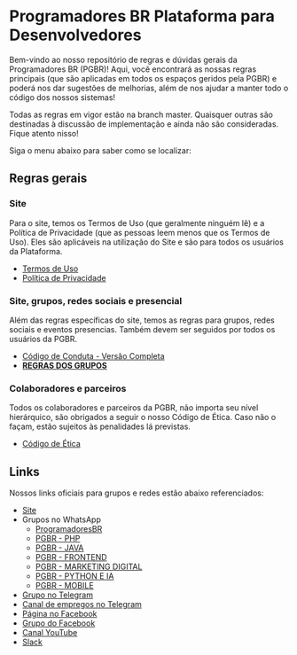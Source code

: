 # Programadores BR Plataforma para Desenvolvedores

Bem-vindo ao nosso repositório de regras e dúvidas gerais da Programadores BR (PGBR)! Aqui, você encontrará as nossas regras principais (que são aplicadas em todos os espaços geridos pela PGBR) e poderá nos dar sugestões de melhorias, além de nos ajudar a manter todo o código dos nossos sistemas!

Todas as regras em vigor estão na branch master. Quaisquer outras são destinadas à discussão de implementação e ainda não são consideradas. Fique atento nisso!

Siga o menu abaixo para saber como se localizar:

## Regras gerais
### Site

Para o site, temos os Termos de Uso (que geralmente ninguém lê) e a Política de Privacidade (que as pessoas leem menos que os Termos de Uso). Eles são aplicáveis na utilização do Site e são para todos os usuários da Plataforma.

  - [Termos de Uso](https://github.com/programadores-br/geral/blob/master/termos-de-uso.md)
  - [Política de Privacidade](https://github.com/programadores-br/geral/blob/master/politica-de-privacidade.md)

### Site, grupos, redes sociais e presencial

Além das regras específicas do site, temos as regras para grupos, redes sociais e eventos presencias. Também devem ser seguidos por todos os usuários da PGBR.

  - [Código de Conduta - Versão Completa](https://github.com/programadores-br/geral/blob/master/code-of-conduct.md)
  - **[REGRAS DOS GRUPOS](https://github.com/programadores-br/geral/blob/master/regras.md)**

### Colaboradores e parceiros

Todos os colaboradores e parceiros da PGBR, não importa seu nível hierárquico, são obrigados a seguir o nosso Código de Ética. Caso não o façam, estão sujeitos às penalidades lá previstas.

  - [Código de Ética](https://github.com/programadores-br/geral/blob/master/codigo-de-etica.md)

## Links

Nossos links oficiais para grupos e redes estão abaixo referenciados:

  - [Site](https://programadoresbr.com.br)
  - Grupos no WhatsApp
    - [ProgramadoresBR](https://chat.whatsapp.com/LCwZWshgrrG1YlLsFqq5xK)
    - [PGBR - PHP](https://chat.whatsapp.com/FmwHHxiXN0uK9Tmyo79vxX)
    - [PGBR - JAVA](https://chat.whatsapp.com/LH5eC7TMFD9Fo1fYtzTqs1)
    - [PGBR - FRONTEND](https://chat.whatsapp.com/DjCnaCpQhP6AHn2klklE2K)
    - [PGBR - MARKETING DIGITAL](https://chat.whatsapp.com/Ds3jiBO2KrR1c7sOJ3Xzh5)
    - [PGBR - PYTHON E IA](https://chat.whatsapp.com/JBxZfDJg21DGusIkFusos3)
    - [PGBR - MOBILE](https://chat.whatsapp.com/BRd1dy2ySnQ53I5NSHSqfk)
  - [Grupo no Telegram](https://t.me/joinchat/BhkPBRZjYk4R3wVknDLfCg)
  - [Canal de empregos no Telegram](https://t.me/canalpgbr)
  - [Página no Facebook](https://www.facebook.com/programad0resbr)
  - [Grupo do Facebook](https://www.facebook.com/groups/pr0gramad0resbr/)
  - [Canal YouTube](http://youtube.com/c/ProgramadoresBR)
  - [Slack](https://join.slack.com/t/programadoresbrgroup/shared_invite/enQtNTQyNjcxODkxNTIxLWMxYWVhMzllZjg5NGVjMTllODI5ZWUxOWMzNDA1NDA3OWM2OWUzNmM5MDIzNzY2MjFiNTI2MWZlZTc3NTc1OGE)
